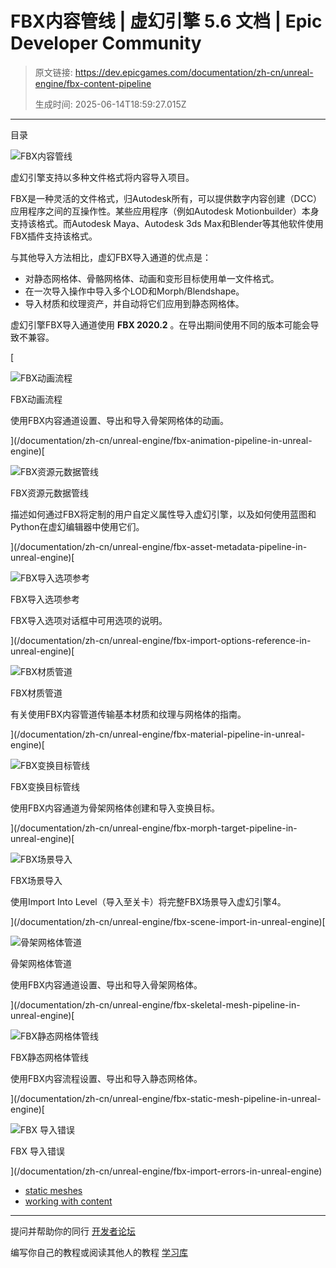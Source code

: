 # FBX内容管线 | 虚幻引擎 5.6 文档 | Epic Developer Community

> 原文链接: https://dev.epicgames.com/documentation/zh-cn/unreal-engine/fbx-content-pipeline
> 
> 生成时间: 2025-06-14T18:59:27.015Z

---

目录

![FBX内容管线](https://dev.epicgames.com/community/api/documentation/image/ef2e40ab-f747-4122-9cd3-8c96e15cfeb1?resizing_type=fill&width=1920&height=335)

虚幻引擎支持以多种文件格式将内容导入项目。

FBX是一种灵活的文件格式，归Autodesk所有，可以提供数字内容创建（DCC）应用程序之间的互操作性。某些应用程序（例如Autodesk Motionbuilder）本身支持该格式。而Autodesk Maya、Autodesk 3ds Max和Blender等其他软件使用FBX插件支持该格式。

与其他导入方法相比，虚幻FBX导入通道的优点是：

-   对静态网格体、骨骼网格体、动画和变形目标使用单一文件格式。
-   在一次导入操作中导入多个LOD和Morph/Blendshape。
-   导入材质和纹理资产，并自动将它们应用到静态网格体。

虚幻引擎FBX导入通道使用 **FBX 2020.2** 。在导出期间使用不同的版本可能会导致不兼容。

[

![FBX动画流程](https://d1iv7db44yhgxn.cloudfront.net/documentation/images/0fa1a5ec-d911-44ad-8320-d31b05913b2f/placeholder_topic.png)

FBX动画流程

使用FBX内容通道设置、导出和导入骨架网格体的动画。





](/documentation/zh-cn/unreal-engine/fbx-animation-pipeline-in-unreal-engine)[

![FBX资源元数据管线](https://d1iv7db44yhgxn.cloudfront.net/documentation/images/b27c522f-cbec-43e5-8d53-120d96950638/placeholder_topic.png)

FBX资源元数据管线

描述如何通过FBX将定制的用户自定义属性导入虚幻引擎，以及如何使用蓝图和Python在虚幻编辑器中使用它们。





](/documentation/zh-cn/unreal-engine/fbx-asset-metadata-pipeline-in-unreal-engine)[

![FBX导入选项参考](https://d1iv7db44yhgxn.cloudfront.net/documentation/images/8c6bff4d-0dc5-4058-8790-04adff60871b/placeholder_topic.png)

FBX导入选项参考

FBX导入选项对话框中可用选项的说明。





](/documentation/zh-cn/unreal-engine/fbx-import-options-reference-in-unreal-engine)[

![FBX材质管道](https://d1iv7db44yhgxn.cloudfront.net/documentation/images/c3d146db-3ebe-49bd-92ff-4f6c6edb2a42/placeholder_topic.png)

FBX材质管道

有关使用FBX内容管道传输基本材质和纹理与网格体的指南。





](/documentation/zh-cn/unreal-engine/fbx-material-pipeline-in-unreal-engine)[

![FBX变换目标管线](https://d1iv7db44yhgxn.cloudfront.net/documentation/images/72906fd1-26f5-4fc9-ae94-6c25096bc33d/placeholder_topic.png)

FBX变换目标管线

使用FBX内容通道为骨架网格体创建和导入变换目标。





](/documentation/zh-cn/unreal-engine/fbx-morph-target-pipeline-in-unreal-engine)[

![FBX场景导入](https://d1iv7db44yhgxn.cloudfront.net/documentation/images/e736822a-7028-4bf1-8780-921b7031fae4/placeholder_topic.png)

FBX场景导入

使用Import Into Level（导入至关卡）将完整FBX场景导入虚幻引擎4。





](/documentation/zh-cn/unreal-engine/fbx-scene-import-in-unreal-engine)[

![骨架网格体管道](https://d1iv7db44yhgxn.cloudfront.net/documentation/images/5c9366a0-9949-44e3-a3a9-9951e6c50ad0/placeholder_topic.png)

骨架网格体管道

使用FBX内容通道设置、导出和导入骨架网格体。





](/documentation/zh-cn/unreal-engine/fbx-skeletal-mesh-pipeline-in-unreal-engine)[

![FBX静态网格体管线](https://d1iv7db44yhgxn.cloudfront.net/documentation/images/a2947ea0-d06e-479b-b373-f7dfac48ef1c/topic-image.png)

FBX静态网格体管线

使用FBX内容流程设置、导出和导入静态网格体。





](/documentation/zh-cn/unreal-engine/fbx-static-mesh-pipeline-in-unreal-engine)[

![FBX 导入错误](https://d1iv7db44yhgxn.cloudfront.net/documentation/images/295c59c5-c353-473c-9866-bb178034639a/placeholder_topic.png)

FBX 导入错误





](/documentation/zh-cn/unreal-engine/fbx-import-errors-in-unreal-engine)

-   [static meshes](https://dev.epicgames.com/community/search?query=static%20meshes)
-   [working with content](https://dev.epicgames.com/community/search?query=working%20with%20content)

* * *

提问并帮助你的同行 [开发者论坛](https://forums.unrealengine.com/categories?tag=unreal-engine)

编写你自己的教程或阅读其他人的教程 [学习库](https://dev.epicgames.com/community/unreal-engine/learning)